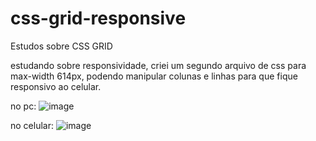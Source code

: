 # css-grid-responsive
Estudos sobre CSS GRID


estudando sobre responsividade, criei um segundo arquivo de css para max-width 614px, podendo manipular colunas e linhas para que fique responsivo ao celular.

no pc:
![image](https://github.com/user-attachments/assets/222b7025-fa94-4193-bd12-4d961ca0f693)

no celular:
![image](https://github.com/user-attachments/assets/054da38c-8036-4ea9-929d-8f44f75ceeea)

